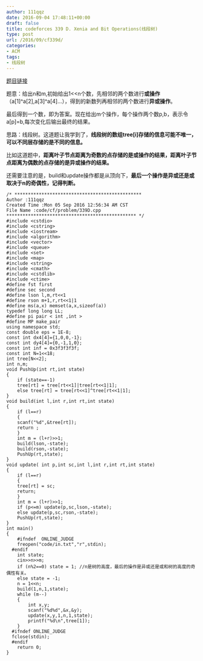 ```yaml
---
author: 111qqz
date: 2016-09-04 17:48:11+00:00
draft: false
title: codeforces 339 D. Xenia and Bit Operations(线段树)
type: post
url: /2016/09/cf339d/
categories:
- ACM
tags:
- 线段树
---
```


[题目链接](http://codeforces.com/problemset/problem/339/D)

题意：给出n和m,初始给出1<<n个数，先相邻的两个数进行**或操作**（a[1]^a[2],a[3]^a[4]...），得到的新数列再相邻的两个数进行**异或操作**。

最后得到一个数，即为答案。现在给出m个操作，每个操作两个数p,b，表示令a[p]=b,每次变化后输出最终的结果。

思路：线段树。这道题让我学到了，**线段树的数组tree[i]存储的信息可能不唯一，可以不同层存储的是不同的信息。**

比如这道题中，**距离叶子节点距离为奇数的点存储的是或操作的结果，距离叶子节点距离为偶数的点存储的是异或操作的结果。**

还需要注意的是，build和update操作都是从顶向下，**最后一个操作是异或还是或取决于n的奇偶性，记得判断。**

    
    /* ***********************************************
    Author :111qqz
    Created Time :Mon 05 Sep 2016 12:56:34 AM CST
    File Name :code/cf/problem/339D.cpp
    ************************************************ */
    #include <cstdio>
    #include <cstring>
    #include <iostream>
    #include <algorithm>
    #include <vector>
    #include <queue>
    #include <set>
    #include <map>
    #include <string>
    #include <cmath>
    #include <cstdlib>
    #include <ctime>
    #define fst first
    #define sec second
    #define lson l,m,rt<<1
    #define rson m+1,r,rt<<1|1
    #define ms(a,x) memset(a,x,sizeof(a))
    typedef long long LL;
    #define pi pair < int ,int >
    #define MP make_pair
    using namespace std;
    const double eps = 1E-8;
    const int dx4[4]={1,0,0,-1};
    const int dy4[4]={0,-1,1,0};
    const int inf = 0x3f3f3f3f;
    const int N=1<<18;
    int tree[N<<2];
    int n,m;
    void PushUp(int rt,int state)
    {
        if (state==-1)
    	tree[rt] = tree[rt<<1]|tree[rt<<1|1];
        else tree[rt] = tree[rt<<1]^tree[rt<<1|1];
    }
    void build(int l,int r,int rt,int state)
    {
        if (l==r)
        {
    	scanf("%d",&tree[rt]);
    	return ;
        }
        int m = (l+r)>>1;
        build(lson,-state);
        build(rson,-state);
        PushUp(rt,state);
    }
    void update( int p,int sc,int l,int r,int rt,int state)
    {
        if (l==r)
        {
    	tree[rt] = sc;
    	return;
        }
        int m = (l+r)>>1;
        if (p<=m) update(p,sc,lson,-state);
        else update(p,sc,rson,-state);
        PushUp(rt,state);
    }
    int main()
    {
    	#ifndef  ONLINE_JUDGE 
    	freopen("code/in.txt","r",stdin);
      #endif
    	int state;
    	cin>>n>>m;
    	if (n%2==0) state = 1; //n是树的高度，最后的操作是异或还是或和树的高度的奇偶性有关。
    	else state = -1;
    	n = 1<<n;
    	build(1,n,1,state);
    	while (m--)
    	{
    	    int x,y;
    	    scanf("%d%d",&x,&y);
    	    update(x,y,1,n,1,state);
    	    printf("%d\n",tree[1]);
    	}
      #ifndef ONLINE_JUDGE  
      fclose(stdin);
      #endif
        return 0;
    }
    



